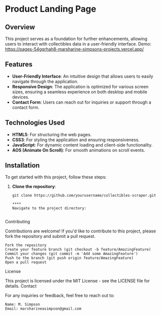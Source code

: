 # Product Landing Page

## Overview

This project serves as a foundation for further enhancements, allowing users to interact with collectibles data in a user-friendly interface. Demo: https://pages-54gqrhah8-marsharine-simpsons-projects.vercel.app/

## Features

- **User-Friendly Interface**: An intuitive design that allows users to easily navigate through the application.
- **Responsive Design**: The application is optimized for various screen sizes, ensuring a seamless experience on both desktop and mobile devices.
- **Contact Form**: Users can reach out for inquiries or support through a contact form.


## Technologies Used

- **HTML5**: For structuring the web pages.
- **CSS3**: For styling the application and ensuring responsiveness.
- **JavaScript**: For dynamic content loading and client-side functionality.
- **AOS (Animate On Scroll)**: For smooth animations on scroll events.

## Installation

To get started with this project, follow these steps:

1. **Clone the repository**:
   ```
   git clone https://github.com/yourusername/collectibles-scraper.git

   ****
   Navigate to the project directory:


Contributing

Contributions are welcome! If you'd like to contribute to this project, please fork the repository and submit a pull request.

    Fork the repository
    Create your feature branch (git checkout -b feature/AmazingFeature)
    Commit your changes (git commit -m 'Add some AmazingFeature')
    Push to the branch (git push origin feature/AmazingFeature)
    Open a pull request

License

This project is licensed under the MIT License - see the LICENSE file for details.
Contact

For any inquiries or feedback, feel free to reach out to:

    Name: M. Simpson
    Email: marsharineasimpson@gmail.com
